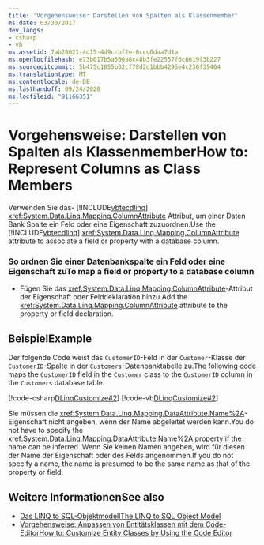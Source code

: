 ```yaml
---
title: 'Vorgehensweise: Darstellen von Spalten als Klassenmember'
ms.date: 03/30/2017
dev_langs:
- csharp
- vb
ms.assetid: 7ab28021-4d15-4d9c-bf2e-6ccc0daa7d1a
ms.openlocfilehash: e73b017b5a500a8c48b3fe22557f6c6619f3b227
ms.sourcegitcommit: 5b475c1855b32cf78d2d1bbb4295e4c236f39464
ms.translationtype: MT
ms.contentlocale: de-DE
ms.lasthandoff: 09/24/2020
ms.locfileid: "91166351"
---
```

# <a name="how-to-represent-columns-as-class-members"></a><span data-ttu-id="46ead-102">Vorgehensweise: Darstellen von Spalten als Klassenmember</span><span class="sxs-lookup"><span data-stu-id="46ead-102">How to: Represent Columns as Class Members</span></span>

<span data-ttu-id="46ead-103">Verwenden Sie das- [!INCLUDE[vbtecdlinq](../../../../../../includes/vbtecdlinq-md.md)] <xref:System.Data.Linq.Mapping.ColumnAttribute> Attribut, um einer Daten Bank Spalte ein Feld oder eine Eigenschaft zuzuordnen.</span><span class="sxs-lookup"><span data-stu-id="46ead-103">Use the [!INCLUDE[vbtecdlinq](../../../../../../includes/vbtecdlinq-md.md)] <xref:System.Data.Linq.Mapping.ColumnAttribute> attribute to associate a field or property with a database column.</span></span>  
  
### <a name="to-map-a-field-or-property-to-a-database-column"></a><span data-ttu-id="46ead-104">So ordnen Sie einer Datenbankspalte ein Feld oder eine Eigenschaft zu</span><span class="sxs-lookup"><span data-stu-id="46ead-104">To map a field or property to a database column</span></span>  
  
- <span data-ttu-id="46ead-105">Fügen Sie das <xref:System.Data.Linq.Mapping.ColumnAttribute>-Attribut der Eigenschaft oder Felddeklaration hinzu.</span><span class="sxs-lookup"><span data-stu-id="46ead-105">Add the <xref:System.Data.Linq.Mapping.ColumnAttribute> attribute to the property or field declaration.</span></span>  
  
## <a name="example"></a><span data-ttu-id="46ead-106">Beispiel</span><span class="sxs-lookup"><span data-stu-id="46ead-106">Example</span></span>  

 <span data-ttu-id="46ead-107">Der folgende Code weist das `CustomerID`-Feld in der `Customer`-Klasse der `CustomerID`-Spalte in der `Customers`-Datenbanktabelle zu.</span><span class="sxs-lookup"><span data-stu-id="46ead-107">The following code maps the `CustomerID` field in the `Customer` class to the `CustomerID` column in the `Customers` database table.</span></span>  
  
 [!code-csharp[DLinqCustomize#2](../../../../../../samples/snippets/csharp/VS_Snippets_Data/DLinqCustomize/cs/Program.cs#2)]
 [!code-vb[DLinqCustomize#2](../../../../../../samples/snippets/visualbasic/VS_Snippets_Data/DLinqCustomize/vb/Module1.vb#2)]  
  
 <span data-ttu-id="46ead-108">Sie müssen die <xref:System.Data.Linq.Mapping.DataAttribute.Name%2A>-Eigenschaft nicht angeben, wenn der Name abgeleitet werden kann.</span><span class="sxs-lookup"><span data-stu-id="46ead-108">You do not have to specify the <xref:System.Data.Linq.Mapping.DataAttribute.Name%2A> property if the name can be inferred.</span></span> <span data-ttu-id="46ead-109">Wenn Sie keinen Namen angeben, wird für diesen der Name der Eigenschaft oder des Felds angenommen.</span><span class="sxs-lookup"><span data-stu-id="46ead-109">If you do not specify a name, the name is presumed to be the same name as that of the property or field.</span></span>  
  
## <a name="see-also"></a><span data-ttu-id="46ead-110">Weitere Informationen</span><span class="sxs-lookup"><span data-stu-id="46ead-110">See also</span></span>

- [<span data-ttu-id="46ead-111">Das LINQ to SQL-Objektmodell</span><span class="sxs-lookup"><span data-stu-id="46ead-111">The LINQ to SQL Object Model</span></span>](the-linq-to-sql-object-model.md)
- [<span data-ttu-id="46ead-112">Vorgehensweise: Anpassen von Entitätsklassen mit dem Code-Editor</span><span class="sxs-lookup"><span data-stu-id="46ead-112">How to: Customize Entity Classes by Using the Code Editor</span></span>](how-to-customize-entity-classes-by-using-the-code-editor.md)
